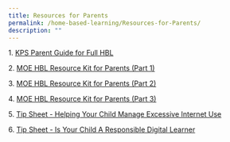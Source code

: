 ```yaml
---
title: Resources for Parents
permalink: /home-based-learning/Resources-for-Parents/
description: ""
---
```

  
1. [KPS Parent Guide for Full HBL](/files/Our%20Curriculum/Departments/ICT/Home%20Based%20Learning/Resources%20for%20Parents/KPS%20Parent%20Guide%20for%20Full%20HBL.pdf)  
  
2. [MOE HBL Resource Kit for Parents (Part 1)](/files/Our%20Curriculum/Departments/ICT/Home%20Based%20Learning/Resources%20for%20Parents/MOE%20Resource%20Kit%20-%20HBL%20(Part%201).pdf)  
  
3. [MOE HBL Resource Kit for Parents (Part 2)](/files/Our%20Curriculum/Departments/ICT/Home%20Based%20Learning/Resources%20for%20Parents/MOE%20Resource%20Kit%20-%20HBL%20(Part%202).pdf)  
  
4. [MOE HBL Resource Kit for Parents (Part 3)](/files/Our%20Curriculum/Departments/ICT/Home%20Based%20Learning/Resources%20for%20Parents/MOE%20Resource%20Kit%20-%20HBL%20(Part%203).pdf)  
  
5. [Tip Sheet - Helping Your Child Manage Excessive Internet Use](/files/Our%20Curriculum/Departments/ICT/Home%20Based%20Learning/Resources%20for%20Parents/Tip%20Sheet%20-%20Helping%20Your%20Child%20Manage%20Excessive%20Internet%20Use.pdf)  
  
6. [Tip Sheet - Is Your Child A Responsible Digital Learner](/files/Our%20Curriculum/Departments/ICT/Home%20Based%20Learning/Resources%20for%20Parents/Tip%20Sheet%20-%20Is%20Your%20Child%20A%20Responsible%20Digital%20Learner.pdf)